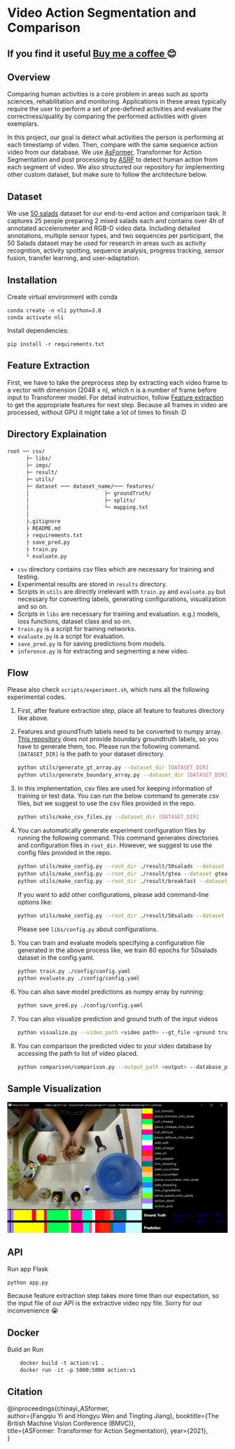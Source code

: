 # Video Action Segmentation and Comparison

## If you find it useful [Buy me a coffee ](https://baolocpham.github.io/ThapSangAnhSuoiAmEm/) :blush:


## Overview

Comparing human activities is a core problem in areas such as sports sciences, rehabilitation and monitoring. Applications in these areas typically require the user to perform a set of pre-defined activities and evaluate the correctness/quality by comparing the performed activities with given exemplars. 

In this project, our goal is detect what activities the person is performing at each timestamp of video. Then, compare with the same sequence action video from our database. We use [AsFormer](https://github.com/ChinaYi/ASFormer), Transformer for Action Segmentation and post processing by [ASRF](https://github.com/ChinaYi/asrf_with_asformer) to detect human action from each segment of video. We also structured our repository for implementing other custom dataset, but make sure to follow the architecture below.

## Dataset

We use <a href="https://cvip.computing.dundee.ac.uk/datasets/foodpreparation/50salads/">50 salads</a> dataset for our end-to-end action and comparison task. It captures 25 people preparing 2 mixed salads each and contains over 4h of annotated accelerometer and RGB-D video data. Including detailed annotations, multiple sensor types, and two sequences per participant, the 50 Salads dataset may be used for research in areas such as activity recognition, activity spotting, sequence analysis, progress tracking, sensor fusion, transfer learning, and user-adaptation.

## Installation

Create virtual environment with conda
```
conda create -n nli python=3.8
conda activate nli
```
Install dependencies:
```
pip install -r requirements.txt
```

## Feature Extraction

First, we have to take the preprocess step by extracting each video frame to a vector with dimension (2048 x n), which n is a number of frame before input to Transformer model. For detail instruction, follow [Feature extraction](feature_extraction/README.md) to get the appropriate features for next step. Because all frames in video are processed, without GPU it might take a lot of times to finish :D


## Directory Explaination

```directory structure
root ── csv/
      ├─ libs/
      ├─ imgs/
      ├─ result/
      ├─ utils/
      ├─ dataset ─── dataset_name/─── features/
      │                        ├─ groundTruth/
      │                        ├─ splits/
      │                        └─ mapping.txt
      │  
      ├.gitignore
      ├ README.md
      ├ requirements.txt
      ├ save_pred.py
      ├ train.py
      └ evaluate.py
```

* `csv` directory contains csv files which are necessary for training and testing.
* Experimental results are stored in `results` directory.
* Scripts in `utils` are directly irrelevant with `train.py` and `evaluate.py` but necessary for converting labels, generating configurations, visualization and so on.
* Scripts in `libs` are necessary for training and evaluation. e.g.) models, loss functions, dataset class and so on.
* `train.py` is a script for training networks.
* `evaluate.py` is a script for evaluation.
* `save_pred.py` is for saving predictions from models.
* `inference.py` is for extracting and segmenting a new video.

## Flow

Please also check `scripts/experiment.sh`, which runs all the following experimental codes.

1. First, after feature extraction step, place all feature to features directory like above.

1. Features and groundTruth labels need to be converted to numpy array. [This repository](https://github.com/yabufarha/ms-tcn) does not provide boundary groundtruth labels, so you have to generate them, too.
Please run the following command. `[DATASET_DIR]` is the path to your dataset directory.

    ```bash
    python utils/generate_gt_array.py --dataset_dir [DATASET_DIR]
    python utils/generate_boundary_array.py --dataset_dir [DATASET_DIR]
    ```

1. In this implementation, csv files are used for keeping information  of training or test data. You can run the below command to generate csv files, but we suggest to use the csv files provided in the repo. 

    ```bash
    python utils/make_csv_files.py --dataset_dir [DATASET_DIR]
    ```

1. You can automatically generate experiment configuration files by running the following command. This command generates directories and configuration files in `root_dir`. However, we suggest to use the config files provided in the repo.

    ```bash
    python utils/make_config.py --root_dir ./result/50salads --dataset 50salads --split 1 2 3 4 5
    python utils/make_config.py --root_dir ./result/gtea --dataset gtea --split 1 2 3 4
    python utils/make_config.py --root_dir ./result/breakfast --dataset breakfast --split 1 2 3 4
    ```

    If you want to add other configurations, please add command-line options like:

    ```bash
    python utils/make_config.py --root_dir ./result/50salads --dataset 50salads --split 1 2 3 4 5 --learning_rate 0.1 0.01 0.001 0.0001
    ```

    Please see `libs/config.py` about configurations.

1. You can train and evaluate models specifying a configuration file generated in the above process like, we train 80 epochs for 50salads dataset in the config.yaml.

    ```bash
    python train.py ./config/config.yaml
    python evaluate.py ./config/config.yaml
    ```

1. You can also save model predictions as numpy array by running:

    ```bash
    python save_pred.py ./config/config.yaml
    ```
1. You can also visualize prediction and ground truth of the input videos
    
    ```bash
    python visualize.py --video_path <video path> --gt_file <ground truth path> --prediction_file <predicted npy path>
    ```

1. You can comparison the predicted video to your video database by accessing the path to list of video placed.

    ```bash
    python comparison/comparison.py --output_path <output> --database_path comparison/gt_file.txt
    ```
 ## Sample Visualization

<img src='static/Capture.PNG'>

## API
Run app Flask
```
python app.py
```
Because feature extraction step takes more time than our expectation, so the input file of our API is the extractive video npy file. Sorry for our inconvenience :sob:
## Docker

Build an Run

```
    docker build -t action:v1 .
    docker run -it -p 5000:5000 action:v1
```

## Citation

@inproceedings{chinayi_ASformer,  
	author={Fangqiu Yi and Hongyu Wen and Tingting Jiang}, 
	booktitle={The British Machine Vision Conference (BMVC)},   
	title={ASFormer: Transformer for Action Segmentation},
	year={2021},  
}

